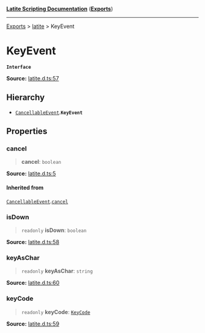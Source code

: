 [**Latite Scripting Documentation**](../../README.md) ([**Exports**](../../exports.md))

---

[Exports](../../exports.md) > [latite](../index.md) > KeyEvent

# KeyEvent

**`Interface`**

**Source:** [latite.d.ts:57](https://github.com/LatiteScripting/latitescripting.github.io/blob/35c45ec/definitions/latite.d.ts#L57)

## Hierarchy

- [`CancellableEvent`](interface.CancellableEvent.md).**`KeyEvent`**

## Properties

### cancel

> **cancel**: `boolean`

**Source:** [latite.d.ts:5](https://github.com/LatiteScripting/latitescripting.github.io/blob/35c45ec/definitions/latite.d.ts#L5)

#### Inherited from

[`CancellableEvent`](interface.CancellableEvent.md).[`cancel`](interface.CancellableEvent.md#cancel)

### isDown

> `readonly` **isDown**: `boolean`

**Source:** [latite.d.ts:58](https://github.com/LatiteScripting/latitescripting.github.io/blob/35c45ec/definitions/latite.d.ts#L58)

### keyAsChar

> `readonly` **keyAsChar**: `string`

**Source:** [latite.d.ts:60](https://github.com/LatiteScripting/latitescripting.github.io/blob/35c45ec/definitions/latite.d.ts#L60)

### keyCode

> `readonly` **keyCode**: [`KeyCode`](../../module.key/enumerations/enumeration.KeyCode.md)

**Source:** [latite.d.ts:59](https://github.com/LatiteScripting/latitescripting.github.io/blob/35c45ec/definitions/latite.d.ts#L59)
